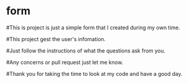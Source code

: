 # form
#This is project is just a simple form that I created during my own time. 

#This project gest the user's infomation. 

#Just follow the instructions of what the questions ask from you. 

#Any concerns or pull request just let me know. 

#Thank you for taking the time to look at my code and have a good day. 
